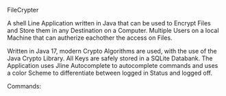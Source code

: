 FileCrypter

A shell Line Application written in Java that can be used to Encrypt Files and Store them in any Destination on a Computer. 
Multiple Users on a local Machine that can autherize eachother the access on Files.

Written in Java 17, modern Crypto Algorithms are used, with the use of the Java Crypto Library.
All Keys are safely stored in a SQLite Databank.
The Application uses Jline Autocomplete to autocomplete commands and uses a color Scheme to differentiate between logged in Status and logged off.


Commands:

